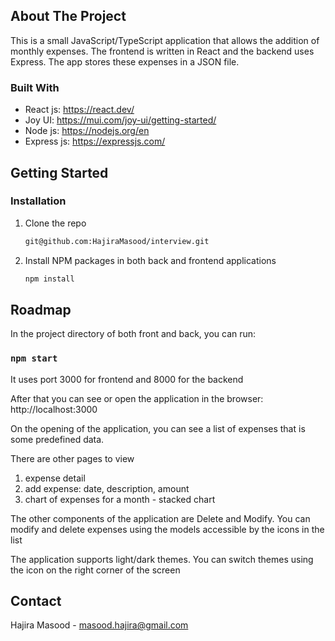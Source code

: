 


## About The Project

This is a small JavaScript/TypeScript application that allows the addition of monthly expenses. The frontend is written in React and the backend uses Express. The app stores these expenses in a JSON file.




### Built With

* React js: https://react.dev/
* Joy UI: https://mui.com/joy-ui/getting-started/
* Node js: https://nodejs.org/en
* Express js: https://expressjs.com/



## Getting Started

### Installation

1. Clone the repo
   
   ```sh
   git@github.com:HajiraMasood/interview.git
   ```
   
3. Install NPM packages in both back and frontend applications
   ```sh
   npm install
   ```


## Roadmap

In the project directory of both front and back, you can run:

### `npm start`

It uses port 3000 for frontend and 8000 for the backend

After that you can see or open the application in the browser: http://localhost:3000


On the opening of the application, you can see a list of expenses that is some predefined data.

There are other pages to view
1. expense detail
2. add expense: date, description, amount
3. chart of expenses for a month - stacked chart

The other components of the application are Delete and Modify. You can modify and delete expenses using the models accessible by the icons in the list


The application supports light/dark themes. You can switch themes using the icon on the right corner of the screen



## Contact

Hajira Masood - masood.hajira@gmail.com

